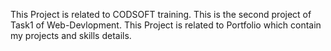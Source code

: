 This Project is related to CODSOFT training.
This is the second project of Task1 of Web-Devlopment.
This Project is related to Portfolio which contain my projects and skills details.
